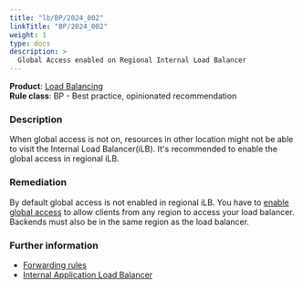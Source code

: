 ```yaml
---
title: "lb/BP/2024_002"
linkTitle: "BP/2024_002"
weight: 1
type: docs
description: >
  Global Access enabled on Regional Internal Load Balancer
---
```


**Product**: [Load Balancing](https://cloud.google.com/load-balancing)\
**Rule class**: BP - Best practice, opinionated recommendation

### Description

When global access is not on, resources in other location might not be able to visit the Internal Load Balancer(iLB).
It's recommended to enable the global access in regional iLB.

### Remediation

By default global access is not enabled in regional iLB. You have to [enable global access](https://cloud.google.com/load-balancing/docs/l7-internal/setting-up-l7-internal#global-access) to allow clients from any region to access your load balancer. Backends must also be in the same region as the load balancer.

### Further information

- [Forwarding rules](https://cloud.google.com/load-balancing/docs/forwarding-rule-concepts)
- [Internal Application Load Balancer](https://cloud.google.com/load-balancing/docs/l7-internal)
